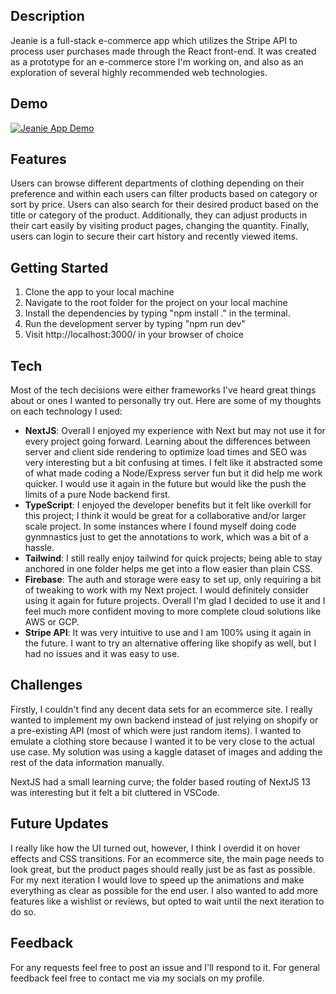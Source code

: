 ## Description
Jeanie is a full-stack e-commerce app which utilizes the Stripe API to process user purchases made through the React front-end. It was created as a prototype for an e-commerce store I'm working on, and also as an exploration of several highly recommended web technologies.

## Demo

[![Jeanie App Demo](https://img.youtube.com/vi/CHxTcQiFjGk/0.jpg)](https://www.youtube.com/watch?v=CHxTcQiFjGk)

## Features

Users can browse different departments of clothing depending on their preference and within each users can filter products based on category or sort by price. Users can also search for their desired product based on the title or category of the product. Additionally, they can adjust products in their cart easily by visiting product pages, changing the quantity. Finally, users can login to secure their cart history and recently viewed items. 

## Getting Started

1. Clone the app to your local machine
2. Navigate to the root folder for the project on your local machine
3. Install the dependencies by typing "npm install ." in the terminal.
4. Run the development server by typing "npm run dev"
5. Visit http://localhost:3000/ in your browser of choice

## Tech

Most of the tech decisions were either frameworks I've heard great things about or ones I wanted to personally try out. Here are some of my thoughts on each technology I used:
* **NextJS**: Overall I enjoyed my experience with Next but may not use it for every project going forward. Learning about the differences between server and client side rendering to optimize load times and SEO was very interesting but a bit confusing at times. I felt like it abstracted some of what made coding a Node/Express server fun but it did help me work quicker. I would use it again in the future but would like the push the limits of a pure Node backend first. 
* **TypeScript**: I enjoyed the developer benefits but it felt like overkill for this project; I think it would be great for a collaborative and/or larger scale project. In some instances where I found myself doing code gynmnastics just to get the annotations to work, which was a bit of a hassle. 
* **Tailwind**: I still really enjoy tailwind for quick projects; being able to stay anchored in one folder helps me get into a flow easier than plain CSS.
* **Firebase**: The auth and storage were easy to set up, only requiring a bit of tweaking to work with my Next project. I would definitely consider using it again for future projects. Overall I'm glad I decided to use it and I feel much more confident moving to more complete cloud solutions like AWS or GCP.
* **Stripe API**: It was very intuitive to use and I am 100% using it again in the future. I want to try an alternative offering like shopify as well, but I had no issues and it was easy to use.

## Challenges

Firstly, I couldn't find any decent data sets for an ecommerce site. I really wanted to implement my own backend instead of just relying on shopify or a pre-existing API (most of which were just random items). I wanted to emulate a clothing store because I wanted it to be very close to the actual use case. My solution was using a kaggle dataset of images and adding the rest of the data information manually.

NextJS had a small learning curve; the folder based routing of NextJS 13 was interesting but it felt a bit cluttered in VSCode. 

## Future Updates

I really like how the UI turned out, however, I think I overdid it on hover effects and CSS transitions. For an ecommerce site, the main page needs to look great, but the product pages should really just be as fast as possible. For my next iteration I would love to speed up the animations and make everything as clear as possible for the end user. I also wanted to add more features like a wishlist or reviews, but opted to wait until the next iteration to do so.


## Feedback
For any requests feel free to post an issue and I'll respond to it. For general feedback feel free to contact me via my socials on my profile.
